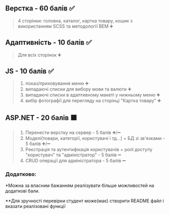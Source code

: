 ## Верстка - 60 балів ✅
> 4 сторінки: головна, каталог, картка товару, кошик з використанням SCSS та методології BEM ➕ 

## Адаптивність - 10 балів ✅
> Для всіх сторінок ➕

## JS - 10 балів ✅
>1. показ/приховування меню ➕
>2. випадаючі списки для вибору мови та валюти ➕
>3. випадаючі списки в адаптивному макеті у нижньому меню ➕
>4. вибір фотографії для перегляду на сторінці "Картка товару" ➕

## ASP.NET - 20 балів 🟧
>1. Перенести верстку на сервер - 5 балів ➕/➖
>2. Моделі(товари, категорії, користувачі і тд...) + БД зі зв'язками - 5 балів ➕/➖
>3. Реєстрація та аутентифікація користувачів + ролі доступу "користувач" та "адміністратор" - 5 балів ➖
>4. CRUD операції для адміністратора - 5 балів ➖

### Додатково:
*Можна за власним бажанням реалізувати більше можливостей на додаткові бали.

**Для зручності перевірки студент може(має) створити README файл і вказати реалізовані функції